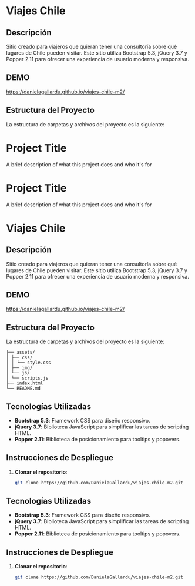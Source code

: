 # Viajes Chile

## Descripción

Sitio creado para viajeros que quieran tener una consultoría sobre qué lugares de Chile pueden visitar. Este sitio utiliza Bootstrap 5.3, jQuery 3.7 y Popper 2.11 para ofrecer una experiencia de usuario moderna y responsiva.

## DEMO

https://danielagallardu.github.io/viajes-chile-m2/

## Estructura del Proyecto

La estructura de carpetas y archivos del proyecto es la siguiente:


# Project Title

A brief description of what this project does and who it's for


# Project Title

A brief description of what this project does and who it's for

# Viajes Chile

## Descripción

Sitio creado para viajeros que quieran tener una consultoría sobre qué lugares de Chile pueden visitar. Este sitio utiliza Bootstrap 5.3, jQuery 3.7 y Popper 2.11 para ofrecer una experiencia de usuario moderna y responsiva.

## DEMO

https://danielagallardu.github.io/viajes-chile-m2/

## Estructura del Proyecto

La estructura de carpetas y archivos del proyecto es la siguiente:

    ├── assets/
    │ ├── css/
    │ │ └── style.css
    │ ├── img/
    │ └── js/
    │ └── scripts.js
    ├── index.html
    └── README.md


## Tecnologías Utilizadas

- **Bootstrap 5.3**: Framework CSS para diseño responsivo.
- **jQuery 3.7**: Biblioteca JavaScript para simplificar las tareas de scripting HTML.
- **Popper 2.11**: Biblioteca de posicionamiento para tooltips y popovers.

## Instrucciones de Despliegue

1. **Clonar el repositorio**:
   ```bash
   git clone https://github.com/DanielaGallardu/viajes-chile-m2.git


## Tecnologías Utilizadas

- **Bootstrap 5.3**: Framework CSS para diseño responsivo.
- **jQuery 3.7**: Biblioteca JavaScript para simplificar las tareas de scripting HTML.
- **Popper 2.11**: Biblioteca de posicionamiento para tooltips y popovers.

## Instrucciones de Despliegue

1. **Clonar el repositorio**:
   ```bash
   git clone https://github.com/DanielaGallardu/viajes-chile-m2.git
